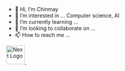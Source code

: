 - 👋 Hi, I’m Chinmay
- 👀 I’m interested in ... Computer science, AI
- 🌱 I’m currently learning ... 
- 💞️ I’m looking to collaborate on ...
- 📫 How to reach me ...

<!---
daverx390dc/daverx390dc is a ✨ special ✨ repository because its `README.md` (this file) appears on your GitHub profile.
You can click the Preview link to take a look at your changes.
--->
<a href="https://nextjs.org">
  <img width="50" title="NextJs" alt="Next Logo" src="https://raw.githubusercontent.com/maurodesouza/maurodesouza/master/assets/next-logo.svg">
</a> &#xa0; &#xa0;
